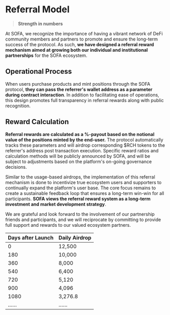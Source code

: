 # Referral Model

> **Strength in numbers**

At SOFA, we recognize the importance of having a vibrant network of DeFi community members and partners to promote and ensure the long-term success of the protocol.  As such, **we have designed a referral reward mechanism aimed at growing both our individual and institutional partnerships** for the SOFA ecosystem.

## Operational Process

When users purchase products and mint positions through the SOFA protocol, **they can pass the referrer's wallet address as a parameter during contract interaction**.  In addition to facilitating ease of operations, this design promotes full transparency in referral rewards along with public recognition.

## Reward Calculation

**Referral rewards are calculated as a %-payout  based on the notional value of the positions minted by the end-user.**  The protocol automatically tracks these parameters and will airdrop corresponding $RCH tokens to the referrer's address post transaction execution.  Specific reward ratios and calculation methods will be publicly announced by SOFA, and will be subject to adjustments based on the platform's on-going governance decisions.

Similar to the usage-based airdrops, the implementation of this referral mechanism is done to incentivize true ecosystem users and supporters to continually expand the platform's user base.  The core focus remains to create a sustainable feedback loop that ensures a long-term win-win for all participants.  **SOFA views the referral reward system as a long-term investment and market development strategy**.

We are grateful and look forward to the involvement of our partnership friends and participants, and we will reciprocate by committing to provide full support and rewards to our valued ecosystem partners.

| **Days after Launch** | **Daily Airdrop** |
|-----------------------|-------------------|
| 0                     | 12,500            |
| 180                   | 10,000            |
| 360                   | 8,000             |
| 540                   | 6,400             |
| 720                   | 5,120             |
| 900                   | 4,096             |
| 1080                  | 3,276.8           |
| ……                    | ……                |

